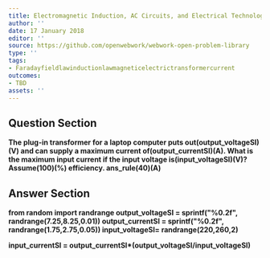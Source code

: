 ```yaml
---
title: Electromagnetic Induction, AC Circuits, and Electrical Technologies - Transformers
author: ''
date: 17 January 2018
editor: ''
source: https://github.com/openwebwork/webwork-open-problem-library
type: ''
tags:
- Faradayfieldlawinductionlawmagneticelectrictransformercurrent
outcomes:
- TBD
assets: ''
---
```


## Question Section 

<b>
The plug-in transformer for a laptop computer puts out(output_voltageSI)(V) and can supply a maximum current of(output_currentSI)(A). What is the maximum input current if the input voltage is(input_voltageSI)(V)? Assume(100)(%) efficiency.
ans_rule(40)(A)



## Answer Section

from random import randrange
output_voltageSI = sprintf("%0.2f", randrange(7.25,8.25,0.01))
output_currentSI = sprintf("%0.2f", randrange(1.75,2.75,0.05))
input_voltageSI= randrange(220,260,2)

input_currentSI = output_currentSI*(output_voltageSI/input_voltageSI)